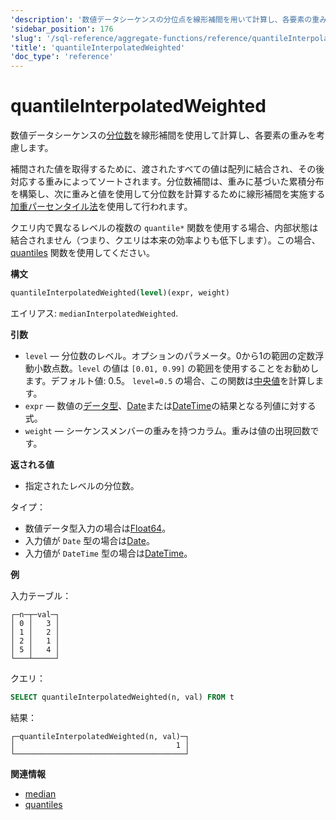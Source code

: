 ```yaml
---
'description': '数値データシーケンスの分位点を線形補間を用いて計算し、各要素の重みを考慮します。'
'sidebar_position': 176
'slug': '/sql-reference/aggregate-functions/reference/quantileInterpolatedWeighted'
'title': 'quantileInterpolatedWeighted'
'doc_type': 'reference'
---
```



# quantileInterpolatedWeighted

数値データシーケンスの[分位数](https://en.wikipedia.org/wiki/Quantile)を線形補間を使用して計算し、各要素の重みを考慮します。

補間された値を取得するために、渡されたすべての値は配列に結合され、その後対応する重みによってソートされます。分位数補間は、重みに基づいた累積分布を構築し、次に重みと値を使用して分位数を計算するために線形補間を実施する[加重パーセンタイル法](https://en.wikipedia.org/wiki/Percentile#The_weighted_percentile_method)を使用して行われます。

クエリ内で異なるレベルの複数の `quantile*` 関数を使用する場合、内部状態は結合されません（つまり、クエリは本来の効率よりも低下します）。この場合、[quantiles](../../../sql-reference/aggregate-functions/reference/quantiles.md#quantiles) 関数を使用してください。

**構文**

```sql
quantileInterpolatedWeighted(level)(expr, weight)
```

エイリアス: `medianInterpolatedWeighted`.

**引数**

- `level` — 分位数のレベル。オプションのパラメータ。0から1の範囲の定数浮動小数点数。`level` の値は `[0.01, 0.99]` の範囲を使用することをお勧めします。デフォルト値: 0.5。 `level=0.5` の場合、この関数は[中央値](https://en.wikipedia.org/wiki/Median)を計算します。
- `expr` — 数値の[データ型](/sql-reference/data-types)、[Date](../../../sql-reference/data-types/date.md)または[DateTime](../../../sql-reference/data-types/datetime.md)の結果となる列値に対する式。
- `weight` — シーケンスメンバーの重みを持つカラム。重みは値の出現回数です。

**返される値**

- 指定されたレベルの分位数。

タイプ：

- 数値データ型入力の場合は[Float64](../../../sql-reference/data-types/float.md)。
- 入力値が `Date` 型の場合は[Date](../../../sql-reference/data-types/date.md)。
- 入力値が `DateTime` 型の場合は[DateTime](../../../sql-reference/data-types/datetime.md)。

**例**

入力テーブル：

```text
┌─n─┬─val─┐
│ 0 │   3 │
│ 1 │   2 │
│ 2 │   1 │
│ 5 │   4 │
└───┴─────┘
```

クエリ：

```sql
SELECT quantileInterpolatedWeighted(n, val) FROM t
```

結果：

```text
┌─quantileInterpolatedWeighted(n, val)─┐
│                                    1 │
└──────────────────────────────────────┘
```

**関連情報**

- [median](/sql-reference/aggregate-functions/reference/median)
- [quantiles](../../../sql-reference/aggregate-functions/reference/quantiles.md#quantiles)
